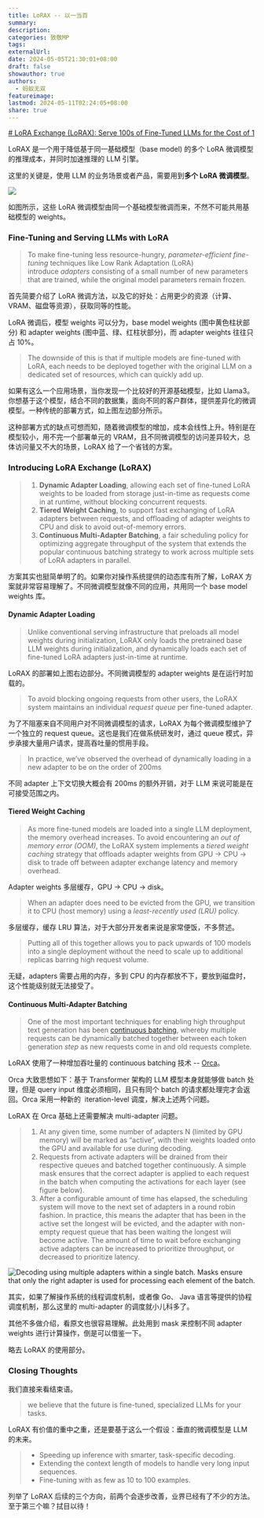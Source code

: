 ```yaml
---
title: LoRAX -- 以一当百
summary: 
description: 
categories: 致敬MP
tags: 
externalUrl: 
date: 2024-05-05T21:30:01+08:00
draft: false
showauthor: true
authors:
  - 蚂蚁无双
featureimage: 
lastmod: 2024-05-11T02:24:05+08:00
share: true
---
```

[# LoRA Exchange (LoRAX): Serve 100s of Fine-Tuned LLMs for the Cost of 1](https://predibase.com/blog/lora-exchange-lorax-serve-100s-of-fine-tuned-llms-for-the-cost-of-one)

LoRAX 是一个用于降低基于同一基础模型（base model) 的多个 LoRA 微调模型的推理成本，并同时加速推理的 LLM 引擎。

这里的关键是，使用 LLM 的业务场景或者产品，需要用到**多个 LoRA 微调模型**。

![](https://picgo202.oss-cn-hangzhou.aliyuncs.com/399fef6241fe0d2f2d0a9f18fdd1fbbc_MD5.png)

如图所示，这些 LoRA 微调模型由同一个基础模型微调而来，不然不可能共用基础模型的 weights。

### Fine-Tuning and Serving LLMs with LoRA
> To make fine-tuning less resource-hungry, _parameter-efficient fine-tuning_ techniques like Low Rank Adaptation (LoRA) introduce _adapters_ consisting of a small number of new parameters that are trained, while the original model parameters remain frozen.

首先简要介绍了 LoRA 微调方法，以及它的好处：占用更少的资源（计算、VRAM、磁盘等资源），获取同等的性能。

LoRA 微调后，模型 weights 可以分为，base model weights (图中黄色柱状部分) 和 adapter weights (图中蓝、绿、红柱状部分)，而 adapter weights 往往只占 10%。

> The downside of this is that if multiple models are fine-tuned with LoRA, each needs to be deployed together with the original LLM on a dedicated set of resources, which can quickly add up.

如果有这么一个应用场景，当你发现一个比较好的开源基础模型，比如 Llama3。你想基于这个模型，结合不同的数据集，面向不同的客户群体，提供差异化的微调模型。一种传统的部署方式，如上图左边部分所示。

这种部署方式的缺点可想而知，随着微调模型的增加，成本会线性上升。特别是在模型较小，用不完一个部署单元的 VRAM，且不同微调模型的访问差异较大，总体访问量又不大的场景，LoRAX 给了一个省钱的方案。

### Introducing LoRA Exchange (LoRAX)
> 1. **Dynamic Adapter Loading**, allowing each set of fine-tuned LoRA weights to be loaded from storage just-in-time as requests come in at runtime, without blocking concurrent requests.
> 2. **Tiered Weight Caching**, to support fast exchanging of LoRA adapters between requests, and offloading of adapter weights to CPU and disk to avoid out-of-memory errors.
> 3. **Continuous Multi-Adapter Batching**, a fair scheduling policy for optimizing aggregate throughput of the system that extends the popular continuous batching strategy to work across multiple sets of LoRA adapters in parallel.

方案其实也挺简单明了的。如果你对操作系统提供的动态库有所了解，LoRAX 方案就非常容易理解了。不同微调模型就像不同的应用，共用同一个 base model weights 库。

#### Dynamic Adapter Loading
> Unlike conventional serving infrastructure that preloads all model weights during initialization, LoRAX only loads the pretrained base LLM weights during initialization, and dynamically loads each set of fine-tuned LoRA adapters just-in-time at runtime.

LoRAX 的部署如上图右边部分。不同微调模型的 adapter weights 是在运行时加载的。

> To avoid blocking ongoing requests from other users, the LoRAX system maintains an individual _request queue_ per fine-tuned adapter.

为了不阻塞来自不同用户对不同微调模型的请求，LoRAX 为每个微调模型维护了一个独立的 request queue。这也是我们在做系统研发时，通过 queue 模式，异步承接大量用户请求，提高吞吐量的惯用手段。
>
>In practice, we’ve observed the overhead of dynamically loading in a new adapter to be on the order of 200ms

不同 adapter 上下文切换大概会有 200ms 的额外开销，对于 LLM 来说可能是在可接受范围之内。

#### Tiered Weight Caching
> As more fine-tuned models are loaded into a single LLM deployment, the memory overhead increases. To avoid encountering an _out of memory error (OOM)_, the LoRAX system implements a _tiered weight caching_ strategy that offloads adapter weights from GPU → CPU → disk to trade off between adapter exchange latency and memory overhead.

Adapter weights 多层缓存，GPU → CPU → disk。

> When an adapter does need to be evicted from the GPU, we transition it to CPU (host memory) using a _least-recently used (LRU)_ policy.

多层缓存，缓存 LRU 算法，对于大部分开发者来说是家常便饭，不多赘述。

> Putting all of this together allows you to pack upwards of 100 models into a single deployment without the need to scale up to additional replicas barring high request volume.

无疑，adapters 需要占用的内存，多到 CPU 的内存都放不下，要放到磁盘时，这个性能级别就无法接受了。

#### Continuous Multi-Adapter Batching
> One of the most important techniques for enabling high throughput text generation has been [continuous batching](https://www.usenix.org/conference/osdi22/presentation/yu), whereby multiple requests can be dynamically batched together between each token generation _step_ as new requests come in and old requests complete.

LoRAX 使用了一种增加吞吐量的 continuous batching 技术 -- [Orca](https://www.usenix.org/conference/osdi22/presentation/yu)。

Orca 大致思想如下：基于 Transformer 架构的 LLM 模型本身就能够做 batch 处理，但是 query input 维度必须相同，且只有同个 batch 的请求都处理完才会返回。Orca 采用一种新的  iteration-level 调度，解决上述两个问题。

LoRAX 在 Orca 基础上还需要解决 multi-adapter 问题。

> 1. At any given time, some number of adapters N (limited by GPU memory) will be marked as “active”, with their weights loaded onto the GPU and available for use during decoding.
> 2. Requests from activate adapters will be drained from their respective queues and batched together continuously. A simple mask ensures that the correct adapter is applied to each request in the batch when computing the activations for each layer (see figure below).
> 3. After a configurable amount of time has elapsed, the scheduling system will move to the next set of adapters in a round robin fashion. In practice, this means the adapter that has been in the active set the longest will be evicted, and the adapter with non-empty request queue that has been waiting the longest will become active. The amount of time to wait before exchanging active adapters can be increased to prioritize throughput, or decreased to prioritize latency.

![Decoding using multiple adapters within a single batch. Masks ensure that only the right adapter is used for processing each element of the batch.](https://picgo202.oss-cn-hangzhou.aliyuncs.com/7b2a34b1d4b63e3849e58bf42c903bce_MD5.png)

其实，如果了解操作系统的线程调度机制，或者像 Go、 Java 语言等提供的协程调度机制，那么这里的 multi-adapter 的调度就小儿科多了。

其他不多做介绍，看原文也很容易理解。此处用到 mask 来控制不同 adapter weights 进行计算操作，倒是可以借鉴一下。

略去 LoRAX 的使用部分。

### Closing Thoughts

我们直接来看结束语。

> we believe that the future is fine-tuned, specialized LLMs for your tasks.

LoRAX 有价值的重中之重，还是要基于这么一个假设：垂直的微调模型是 LLM 的未来。

> - Speeding up inference with smarter, task-specific decoding.
> - Extending the context length of models to handle very long input sequences.
> - Fine-tuning with as few as 10 to 100 examples.

列举了 LoRAX 后续的三个方向，前两个会逐步改善，业界已经有了不少的方法。至于第三个嘛？拭目以待！